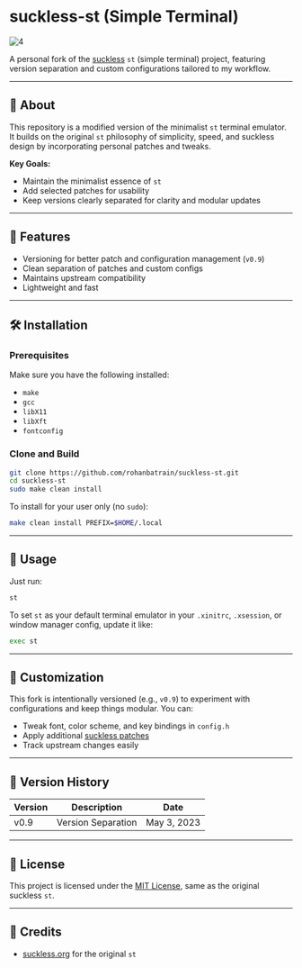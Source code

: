 # suckless-st (Simple Terminal)

![4](https://github.com/user-attachments/assets/f79f45f6-2b94-4cdf-8b87-8dac63f97c65)

A personal fork of the [suckless](https://suckless.org/) `st` (simple terminal) project, featuring version separation and custom configurations tailored to my workflow.

---

## 🧩 About

This repository is a modified version of the minimalist `st` terminal emulator. It builds on the original `st` philosophy of simplicity, speed, and suckless design by incorporating personal patches and tweaks.

**Key Goals:**
- Maintain the minimalist essence of `st`
- Add selected patches for usability
- Keep versions clearly separated for clarity and modular updates

---

## 🚀 Features

- Versioning for better patch and configuration management (`v0.9`)
- Clean separation of patches and custom configs
- Maintains upstream compatibility
- Lightweight and fast

---

## 🛠️ Installation

### Prerequisites

Make sure you have the following installed:

- `make`
- `gcc`
- `libX11`
- `libXft`
- `fontconfig`

### Clone and Build

```bash
git clone https://github.com/rohanbatrain/suckless-st.git
cd suckless-st
sudo make clean install
```

To install for your user only (no `sudo`):

```bash
make clean install PREFIX=$HOME/.local
```

---

## 🧪 Usage

Just run:

```bash
st
```

To set `st` as your default terminal emulator in your `.xinitrc`, `.xsession`, or window manager config, update it like:

```bash
exec st
```

---

## 🧬 Customization

This fork is intentionally versioned (e.g., `v0.9`) to experiment with configurations and keep things modular. You can:

- Tweak font, color scheme, and key bindings in `config.h`
- Apply additional [suckless patches](https://st.suckless.org/patches/)
- Track upstream changes easily

---

## 🧾 Version History

| Version | Description            | Date       |
|---------|------------------------|------------|
| v0.9    | Version Separation     | May 3, 2023|

---

## 📜 License

This project is licensed under the [MIT License](https://opensource.org/licenses/MIT), same as the original suckless `st`.

---

## 🤝 Credits

- [suckless.org](https://suckless.org) for the original `st`
 
 

